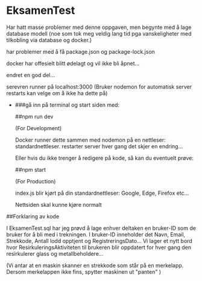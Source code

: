 # EksamenTest
Har hatt masse problemer med denne oppgaven, men begynte med å lage database modell (noe som tok meg veldig lang tid pga vanskeligheter med tilkobling via database og docker.)

har problemer med å få package.json og package-lock.json


docker har offesielt blitt ødelagt og vil ikke bli åpnet...


endret en god del...

serevren runner på localhost:3000 (Bruker nodemon for automatisk server restarts kan velge om å ikke ha dette på)

* ###gå inn på terminal og start siden med:
    
    ##npm run dev      
    
    (For Development)
    
    Docker runner dette sammen med nodemon på en nettleser: standardnettleser. restarter server hver gang det skjer en endring...
    
    Eller hvis du ikke trenger å redigere på kode, så kan du eventuelt prøve:

    
    
    ##npm start       
    
    (For Production)
    
    index.js blir kjørt på din standardnettleser: Google, Edge, Firefox etc...
    
    Nettsiden skal kunne kjøre normalt







##Forklaring av kode

I EksamenTest.sql har jeg prøvd å lage enhver deltaken en bruker-ID som de bruker for å bli med i trekningen.
I bruker-ID inneholder det Navn, Email, Strekkode, Antall lodd opptjent og RegistreringsDato...
Vi lager et nytt bord hvor ResirkuleringsAktiviteten til brukeren blir oppdatert for hver gang den resirkulerer glass og metallbeholdere...

(Vi antar at en maskin skanner en strekkode som står på en merkelapp. Dersom merkelappen ikke fins, spytter maskinen ut "panten" )